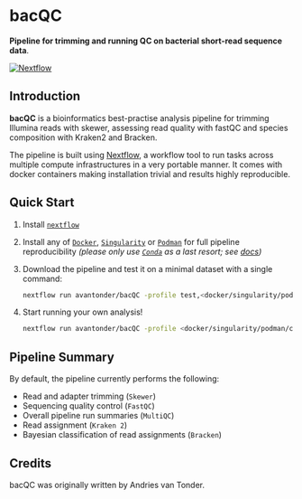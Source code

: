 # bacQC

**Pipeline for trimming and running QC on bacterial short-read sequence data**.

[![Nextflow](https://img.shields.io/badge/nextflow-%E2%89%A520.04.0-brightgreen.svg)](https://www.nextflow.io/)

## Introduction

<!-- TODO nf-core: Write a 1-2 sentence summary of what data the pipeline is for and what it does -->
**bacQC** is a bioinformatics best-practise analysis pipeline for trimming Illumina reads with skewer, assessing read quality with fastQC
and species composition with Kraken2 and Bracken.

The pipeline is built using [Nextflow](https://www.nextflow.io), a workflow tool to run tasks across multiple compute infrastructures in a very portable manner. It comes with docker containers making installation trivial and results highly reproducible.

## Quick Start

1. Install [`nextflow`](https://nf-co.re/usage/installation)

2. Install any of [`Docker`](https://docs.docker.com/engine/installation/), [`Singularity`](https://www.sylabs.io/guides/3.0/user-guide/) or [`Podman`](https://podman.io/) for full pipeline reproducibility _(please only use [`Conda`](https://conda.io/miniconda.html) as a last resort; see [docs](https://nf-co.re/usage/configuration#basic-configuration-profiles))_

3. Download the pipeline and test it on a minimal dataset with a single command:

    ```bash
    nextflow run avantonder/bacQC -profile test,<docker/singularity/podman/conda/institute>
    ```

4. Start running your own analysis!

    <!-- TODO nf-core: Update the example "typical command" below used to run the pipeline -->

    ```bash
    nextflow run avantonder/bacQC -profile <docker/singularity/podman/conda/institute> --input '*_R{1,2}.fastq.gz' --kraken2db <path to kraken2 db> ----brackendb <path to bracken db>
    ```

## Pipeline Summary

By default, the pipeline currently performs the following:

<!-- TODO nf-core: Fill in short bullet-pointed list of default steps of pipeline -->

* Read and adapter trimming (`Skewer`)
* Sequencing quality control (`FastQC`)
* Overall pipeline run summaries (`MultiQC`)
* Read assignment (`Kraken 2`)
* Bayesian classification of read assignments (`Bracken`)

## Credits

bacQC was originally written by Andries van Tonder.
